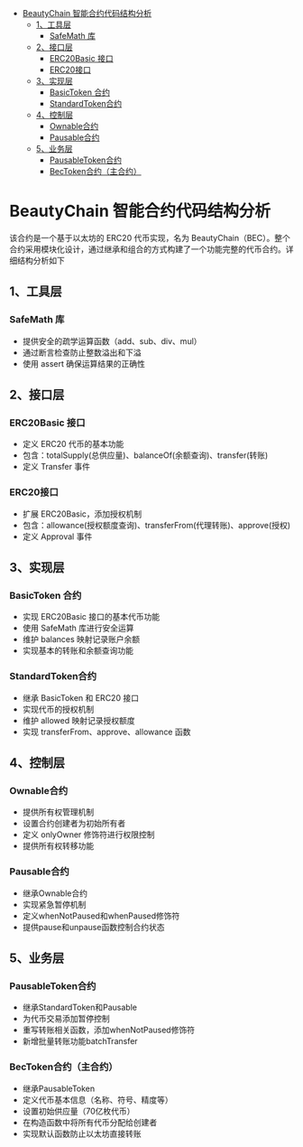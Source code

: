 - [BeautyChain 智能合约代码结构分析](#beautychain-智能合约代码结构分析)
  - [1、工具层](#1工具层)
    - [SafeMath 库](#safemath-库)
  - [2、接口层](#2接口层)
    - [ERC20Basic 接口](#erc20basic-接口)
    - [ERC20接口](#erc20接口)
  - [3、实现层](#3实现层)
    - [BasicToken 合约](#basictoken-合约)
    - [StandardToken合约](#standardtoken合约)
  - [4、控制层](#4控制层)
    - [Ownable合约](#ownable合约)
    - [Pausable合约](#pausable合约)
  - [5、业务层](#5业务层)
    - [PausableToken合约](#pausabletoken合约)
    - [BecToken合约（主合约）](#bectoken合约主合约)



# BeautyChain 智能合约代码结构分析   
该合约是一个基于以太坊的 ERC20 代币实现，名为 BeautyChain（BEC）。整个合约采用模块化设计，通过继承和组合的方式构建了一个功能完整的代币合约。详细结构分析如下

## 1、工具层  
### SafeMath 库  
- 提供安全的疏学运算函数（add、sub、div、mul） 
- 通过断言检查防止整数溢出和下溢
- 使用 assert 确保运算结果的正确性  

## 2、接口层  
### ERC20Basic 接口  
- 定义 ERC20 代币的基本功能  
- 包含：totalSupply(总供应量)、balanceOf(余额查询)、transfer(转账)  
- 定义 Transfer 事件  

### ERC20接口  
- 扩展 ERC20Basic，添加授权机制  
- 包含：allowance(授权额度查询)、transferFrom(代理转账)、approve(授权)  
- 定义 Approval 事件  

## 3、实现层  
### BasicToken 合约  
- 实现 ERC20Basic 接口的基本代币功能  
- 使用 SafeMath 库进行安全运算  
- 维护 balances 映射记录账户余额 
- 实现基本的转账和余额查询功能  

### StandardToken合约  
- 继承 BasicToken 和 ERC20 接口  
- 实现代币的授权机制  
- 维护 allowed  映射记录授权额度  
- 实现 transferFrom、approve、allowance 函数  

## 4、控制层  
### Ownable合约  
- 提供所有权管理机制  
- 设置合约创建者为初始所有者  
- 定义 onlyOwner 修饰符进行权限控制  
- 提供所有权转移功能  

### Pausable合约  
- 继承Ownable合约  
- 实现紧急暂停机制  
- 定义whenNotPaused和whenPaused修饰符  
- 提供pause和unpause函数控制合约状态  

## 5、业务层  
### PausableToken合约  
- 继承StandardToken和Pausable  
- 为代币交易添加暂停控制  
- 重写转账相关函数，添加whenNotPaused修饰符  
- 新增批量转账功能batchTransfer  
 
### BecToken合约（主合约）  
- 继承PausableToken  
- 定义代币基本信息（名称、符号、精度等）  
- 设置初始供应量（70亿枚代币）  
- 在构造函数中将所有代币分配给创建者  
- 实现默认函数防止以太坊直接转账  
	